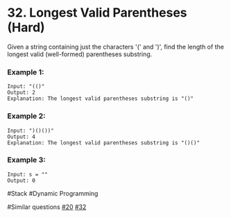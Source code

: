 # 32. Longest Valid Parentheses (Hard)

Given a string containing just the characters '(' and ')', find the length of the longest valid (well-formed) parentheses substring.

### Example 1:

```
Input: "(()"
Output: 2
Explanation: The longest valid parentheses substring is "()"
```

### Example 2:

```
Input: ")()())"
Output: 4
Explanation: The longest valid parentheses substring is "()()"
```

### Example 3:

```
Input: s = ""
Output: 0
```

#Stack #Dynamic Programming

#Similar questions [#20](../p020e/README.md) [#32](../p032h/README.md)

